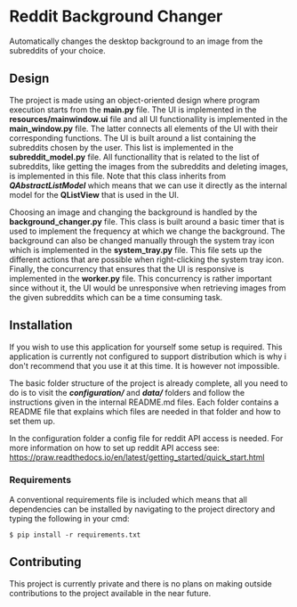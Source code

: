 # Reddit Background Changer
Automatically changes the desktop background to an image from the subreddits of your choice.


## Design
The project is made using an object-oriented design where program execution starts from the **main.py** file. The UI is implemented
in the **resources/mainwindow.ui** file and all UI functionallity is implemented in the **main_window.py** file. The latter connects
all elements of the UI with their corresponding functions. The UI is built around a list containing the subreddits chosen by the user.
This list is implemented in the **subreddit_model.py** file. All functionallity that is related to the list of subreddits, like
getting the images from the subreddits and deleting images, is implemented in this file. Note that this class inherits from
***QAbstractListModel*** which means that we can use it directly as the internal model for the **QListView** that is used in the UI.

Choosing an image and changing the background is handled by the **background_changer.py** file. This class is built around a basic
timer that is used to implement the frequency at which we change the background. The background can also be changed manually through the 
system tray icon which is implemented in the **system_tray.py** file. This file sets up the different actions that are possible when
right-clicking the system tray icon. Finally, the concurrency that ensures that the UI is responsive is implemented in the **worker.py** file.
This concurrency is rather important since without it, the UI would be unresponsive when retrieving images from the given subreddits 
which can be a time consuming task.

## Installation
If you wish to use this application for yourself some setup is required. This application is currently not configured to support
distribution which is why i don't recommend that you use it at this time. It is however not impossible.

The basic folder structure of the project is already complete, all you need to do is to visit the ***configuration/*** and ***data/*** 
folders and follow the instructions given in the internal README.md files. Each folder contains a README file that explains which files are
needed in that folder and how to set them up.

In the configuration folder a config file for reddit API access is needed. 
For more information on how to set up reddit API access see: https://praw.readthedocs.io/en/latest/getting_started/quick_start.html

### Requirements
A conventional requirements file is included which means that all dependencies can be installed by navigating to the project directory and typing the following in your cmd:
```
$ pip install -r requirements.txt
```

## Contributing
This project is currently private and there is no plans on making outside contributions to the project available in the near future.
